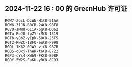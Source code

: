## 2024-11-22 16 : 00 的 GreenHub 许可证
```
RGW7-ZocL-DzWN-H1C8-51AA
RGW6-3lJN-B0CR-24C8-98F8
RGVO-sMW0-61iA-6gC8-D062
RGTu-ReJ8-lpZY-rMC8-1319
RGTb-y8bZ-yIpk-58C8-25F5
RGT2-RwZC-1BFQ-euC8-F998
RGQt-1K62-0JWY-vjC8-987B
RGQS-oOxj-TnWR-t6C8-E722
RGP3-cYs4-XWh9-FKC8-E98F
RGOY-5W2S-FaKU-yRC8-8C93
```
